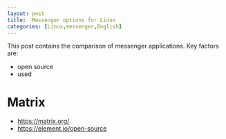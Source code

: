 ```yaml
---
layout: post
title:  Messenger options for Linux
categories: [Linux,messenger,English]
---
```


This post contains the comparison of messenger applications.
Key factors are:
- open source
- used

# Matrix
- https://matrix.org/
- https://element.io/open-source
